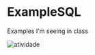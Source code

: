 # ExampleSQL
Examples I'm seeing in class


![atividade](https://github.com/fabriciobedin/SQL-Database-Oracle-Questions/blob/master/imagens/seguradora%20de%20veiculos.jpg?raw=true)
